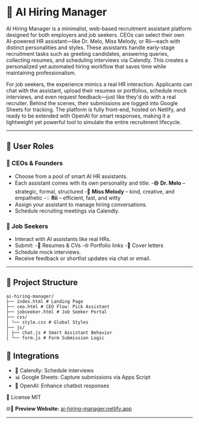 # 🤖 AI Hiring Manager

AI Hiring Manager is a minimalist, web-based recruitment assistant platform designed for both employers and job seekers. CEOs can select their own AI-powered HR assistant—like Dr. Melo, Miss Melody, or Rii—each with distinct personalities and styles. These assistants handle early-stage recruitment tasks such as greeting candidates, answering queries, collecting resumes, and scheduling interviews via Calendly. This creates a personalized yet automated hiring workflow that saves time while maintaining professionalism.

For job seekers, the experience mimics a real HR interaction. Applicants can chat with the assistant, upload their resumes or portfolios, schedule mock interviews, and even request feedback—just like they'd do with a real recruiter. Behind the scenes, their submissions are logged into Google Sheets for tracking. The platform is fully front-end, hosted on Netlify, and ready to be extended with OpenAI for smart responses, making it a lightweight yet powerful tool to simulate the entire recruitment lifecycle.

---


## 👥 User Roles

### 👔 CEOs & Founders
- Choose from a pool of smart AI HR assistants.
- Each assistant comes with its own personality and title:
  -🟣 **Dr. Melo** – strategic, formal, structured
  -🌸 **Miss Melody** – kind, creative, and empathetic
  -💡 **Rii** – efficient, fast, and witty
- Assign your assistant to manage hiring conversations.
- Schedule recruiting meetings via Calendly.

### 💼 Job Seekers
- Interact with AI assistants like real HRs.
- Submit:
  -📄 Resumes & CVs
  -🌐 Portfolio links
  -📝 Cover letters
- Schedule mock interviews.
- Receive feedback or shortlist updates via chat or email.

---

## 📁 Project Structure
```
ai-hiring-manager/
├── index.html # Landing Page
├── ceo.html # CEO Flow: Pick Assistant
├── jobseeker.html # Job Seeker Portal
├── css/
│ └── style.css # Global Styles
├── js/
│ ├── chat.js # Smart Assistant Behavior
│ └── form.js # Form Submission Logic
```

## 🔧 Integrations
- 📅 Calendly: Schedule interviews
- 📊 Google Sheets: Capture submissions via Apps Script
- 🤖 OpenAI: Enhance chatbot responses



📄 License MIT
 
🌐🔗 **Preview Website:** [ai-hiring-manager.netlify.app](https://hr-recruiter-ai.netlify.app) 

---


